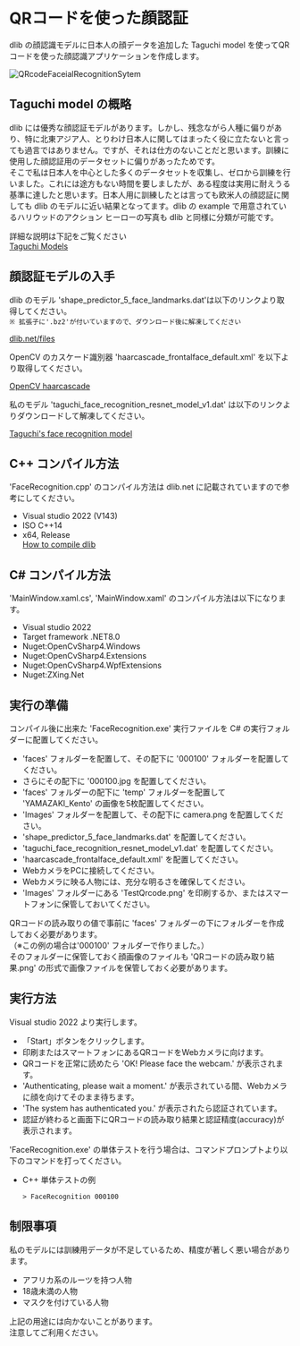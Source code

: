 # QRコードを使った顔認証  
dlib の顔認識モデルに日本人の顔データを追加した Taguchi model を使ってQRコードを使った顔認識アプリケーションを作成します。  

![QRcodeFaceialRecognitionSytem](https://github.com/TaguchiModels/Face-recognition-using-QR-code/assets/167880914/341ef4ad-91ae-4f8f-a571-f04f01e535b5)

## Taguchi model の概略  
dlib には優秀な顔認証モデルがあります。しかし、残念ながら人種に偏りがあり、特に北東アジア人、とりわけ日本人に関してはまったく役に立たないと言っても過言ではありません。ですが、それは仕方のないことだと思います。訓練に使用した顔認証用のデータセットに偏りがあったためです。  
そこで私は日本人を中心とした多くのデータセットを収集し、ゼロから訓練を行いました。これには途方もない時間を要しましたが、ある程度は実用に耐えうる基準に達したと思います。日本人用に訓練したとは言っても欧米人の顔認証に関しても dlib のモデルに近い結果となってます。dlib の example で用意されているハリウッドのアクション ヒーローの写真も dlib と同様に分類が可能です。  

詳細な説明は下記をご覧ください  
[Taguchi Models](https://github.com/TaguchiModels/dlibModels)

## 顔認証モデルの入手
dlib のモデル 'shape_predictor_5_face_landmarks.dat'は以下のリンクより取得してください。  
 `※ 拡張子に'.bz2'が付いていますので、ダウンロード後に解凍してください`  

[dlib.net/files](http://dlib.net/files/)

OpenCV のカスケード識別器 'haarcascade_frontalface_default.xml' を以下より取得してください。  

[OpenCV haarcascade](https://github.com/kipr/opencv/blob/master/data/haarcascades/haarcascade_frontalface_default.xml)

私のモデル 'taguchi_face_recognition_resnet_model_v1.dat' は以下のリンクよりダウンロードして解凍してください。  

[Taguchi's face recognition model](https://drive.google.com/file/d/1uMAZbPHiKOl6sjDgAoORn8g5U4wHQisW/view?usp=sharing)

## C++ コンパイル方法  
'FaceRecognition.cpp' のコンパイル方法は dlib.net に記載されていますので参考にしてください。  
* Visual studio 2022  (V143)  
* ISO C++14  
* x64, Release  
[How to compile dlib](http://dlib.net/compile.html)

## C# コンパイル方法  
'MainWindow.xaml.cs', 'MainWindow.xaml' のコンパイル方法は以下になります。  
* Visual studio 2022  
* Target framework .NET8.0  
* Nuget:OpenCvSharp4.Windows  
* Nuget:OpenCvSharp4.Extensions  
* Nuget:OpenCvSharp4.WpfExtensions  
* Nuget:ZXing.Net  

## 実行の準備  
コンパイル後に出来た 'FaceRecognition.exe' 実行ファイルを C# の実行フォルダーに配置してください。  
 * 'faces' フォルダーを配置して、その配下に '000100' フォルダーを配置してください。
 *  さらにその配下に '000100.jpg を配置してください。
 * 'faces' フォルダーの配下に 'temp' フォルダーを配置して 'YAMAZAKI_Kento' の画像を5枚配置してください。
 * 'Images' フォルダーを配置して、その配下に camera.png を配置してください。
 * 'shape_predictor_5_face_landmarks.dat' を配置してください。  
 * 'taguchi_face_recognition_resnet_model_v1.dat' を配置してください。
 * 'haarcascade_frontalface_default.xml' を配置してください。
 * WebカメラをPCに接続してください。  
 * Webカメラに映る人物には、充分な明るさを確保してください。
 * 'Images' フォルダーにある 'TestQrcode.png' を印刷するか、またはスマートフォンに保管しておいてください。

QRコードの読み取りの値で事前に 'faces' フォルダーの下にフォルダーを作成しておく必要があります。  
（※この例の場合は'000100' フォルダーで作りました。）  
そのフォルダーに保管しておく顔画像のファイルも 'QRコードの読み取り結果.png' の形式で画像ファイルを保管しておく必要があります。  

## 実行方法  
Visual studio 2022 より実行します。  
 * 「Start」ボタンをクリックします。  
 * 印刷またはスマートフォンにあるQRコードをWebカメラに向けます。
 * QRコードを正常に読めたら 'OK! Please face the webcam.' が表示されます。
 * 'Authenticating, please wait a moment.' が表示されている間、Webカメラに顔を向けてそのまま待ちます。
 * 'The system has authenticated you.' が表示されたら認証されています。
 * 認証が終わると画面下にQRコードの読み取り結果と認証精度(accuracy)が表示されます。

'FaceRecognition.exe' の単体テストを行う場合は、コマンドプロンプトより以下のコマンドを打ってください。  
 * C++ 単体テストの例  
    ```
    > FaceRecognition 000100
    ```  
    
## 制限事項
私のモデルには訓練用データが不足しているため、精度が著しく悪い場合があります。  
 * アフリカ系のルーツを持つ人物  
 * 18歳未満の人物  
 * マスクを付けている人物  

上記の用途には向かないことがあります。  
注意してご利用ください。  



